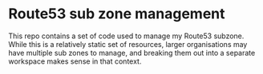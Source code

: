 # Route53 sub zone management

This repo contains a set of code used to manage my Route53 subzone.
While this is a relatively static set of resources, larger organisations may have multiple sub zones to manage, and breaking them out into a separate workspace makes sense in that context.
